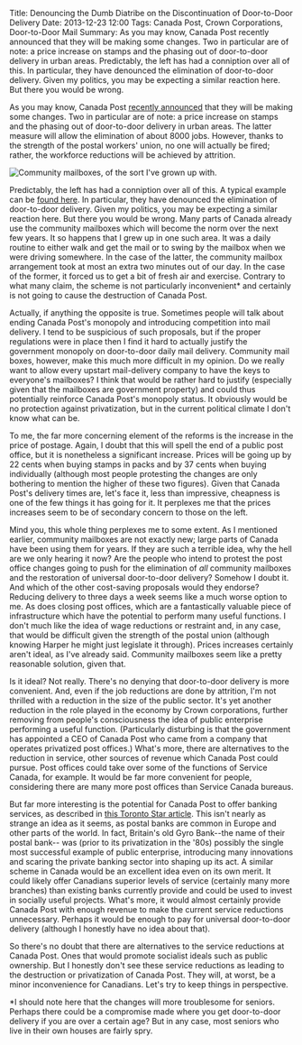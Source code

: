 Title: Denouncing the Dumb Diatribe on the Discontinuation of Door-to-Door Delivery
Date: 2013-12-23 12:00
Tags: Canada Post, Crown Corporations, Door-to-Door Mail
Summary: As you may know, Canada Post recently announced that they will be making some changes. Two in particular are of note: a price increase on stamps and the phasing out of door-to-door delivery in urban areas. Predictably, the left has had a conniption over all of this. In particular, they have denounced the elimination of door-to-door delivery. Given my politics, you may be expecting a similar reaction here. But there you would be wrong.

As you may know, Canada Post [recently announced](http://www.cbc.ca/news/canada/ottawa/canada-post-to-phase-out-urban-home-mail-delivery-1.2459618)
that they will be making some changes. Two in particular are of note: a price 
increase on stamps and the phasing out of door-to-door delivery in urban 
areas. The latter measure will allow the elimination of about 8000 jobs. 
However, thanks to the strength of the postal workers' union, no one will 
actually be fired; rather, the workforce reductions will be achieved by 
attrition.

![Community mailboxes, of the sort I've grown up with.](|filename|/images/mailboxes.jpg)

Predictably, the left has had a conniption over all of this. A typical example
can be [found here](http://rabble.ca/blogs/bloggers/views-expressed/2013/12/canada-post-not-on-life-support-it-being-murdered). 
In particular, they have denounced the elimination of door-to-door delivery. 
Given my politics, you may be expecting a similar reaction here. But there 
you would be 
wrong. Many parts of Canada already use the community mailboxes which will 
become the norm over the next few years. It so happens that I grew up in one 
such area. It was a daily routine to either walk and get the mail or to swing 
by the mailbox when we were driving somewhere. In the case of the latter, the 
community mailbox arrangement took at most an extra two minutes out of our 
day. In the case of the former, it forced us to get a bit of fresh air and 
exercise. Contrary to what many claim, the scheme is not particularly 
inconvenient* and certainly is not going to cause the destruction of Canada 
Post.

Actually, if anything the opposite is true. Sometimes people will talk about 
ending Canada Post's monopoly and introducing competition into mail 
delivery. I
tend to be suspicious of such proposals, but if the proper regulations
were in place then I find it hard to actually justify the government monopoly 
on door-to-door daily mail delivery. Community mail boxes, however, make this
much more difficult in my opinion. Do we really want to allow every upstart
mail-delivery company to have the keys to everyone's mailboxes? I think that
would be rather hard to justify (especially given that the mailboxes are
government property) and could thus potentially reinforce Canada
Post's monopoly status. It obviously would be no protection against 
privatization, but in the current political climate I don't know what can be.

To me, the far more concerning element of the reforms is the increase in the
price of postage. Again, I doubt that this will spell the end of a public post
office, but it is nonetheless a significant increase. Prices will be going up
by 22 cents when buying stamps in packs and by 37 cents when buying
individually (although most people protesting the changes are only 
bothering to
mention the higher of these two figures). Given that Canada Post's delivery
times are, let's face it, less than impressive, cheapness is one of the few 
things it has going for it. It perplexes me that the prices increases seem to
be of secondary concern to those on the left.

Mind you, this whole thing perplexes me to some extent. As I mentioned 
earlier, community mailboxes are not exactly new; large parts of Canada have
been using them for years. If they are such a terrible idea, why the hell are
we only hearing it now? Are the people who intend to protest the post office
changes going to push for the elimination of _all_ community mailboxes and the
restoration of universal door-to-door delivery? Somehow I doubt it. And which
of the other cost-saving proposals would they endorse? Reducing delivery to
three days a week seems like a much worse option to me. As does closing post
offices, which are a fantastically valuable piece of 
infrastructure which have 
the potential to perform many useful functions. I don't much like the idea
of wage reductions or restraint and, in any case, that would be difficult
given the strength of the postal union (although knowing Harper he might just
legislate it through). Prices increases certainly aren't ideal, 
as I've already
said. Community mailboxes seem like a pretty reasonable solution, given that.

Is it ideal? Not really. There's no denying that door-to-door delivery 
is more 
convenient. And, even if the job reductions are done by attrition, I'm not 
thrilled with a reduction in the size of the public sector. It's yet another
reduction in the role played in the economy by Crown corporations, further
removing from people's consciousness the idea of public enterprise performing
a useful function. (Particularly disturbing is that the government has
appointed a CEO of Canada Post who came from a company that operates
privatized post offices.) What's more, 
there are alternatives to the reduction in
service, other sources of revenue which Canada Post could pursue. Post offices
could take over some of the functions of Service Canada, for example. It would
be far more convenient for people, considering there are many more 
post offices than Service Canada bureaus.

But far more interesting is the potential for
Canada Post to offer banking services, as described in 
[this Toronto Star article](http://www.thestar.com/news/canada/2013/12/20/postal_savings_bank_could_save_mail_delivery_walkom.html). 
This isn't nearly as strange an idea as it seems, as postal banks are
common in Europe and other parts of the world. 
In fact, Britain's old Gyro Bank--the name of their postal bank--
was (prior to its privatization in the '80s) possibly the single most 
successful example of public enterprise, introducing many innovations and 
scaring the private banking sector into shaping up its act.
A similar scheme in
Canada would be an excellent idea even on its own merit. It could likely
offer Canadians superior levels of service (certainly many more branches) than
existing banks currently provide and could be used to invest in 
socially useful projects.
What's more, it would almost certainly provide Canada Post with 
enough revenue 
to make the current service reductions unnecessary. Perhaps it would be enough
to pay for universal door-to-door delivery (although I honestly have no idea 
about that).

So there's no doubt that there are alternatives to the service reductions at
Canada Post. Ones that would promote socialist ideals such as 
public ownership. But I honestly don't see these service reductions as 
leading to the destruction or privatization of Canada Post. They will, at 
worst, be a minor inconvenience for Canadians. Let's try to keep things in 
perspective.

*I should note here that the changes will more troublesome for seniors. 
Perhaps there could be a compromise made where you get door-to-door delivery
if you are over a certain age? But in any case, most seniors who live in 
their own houses are fairly spry.
